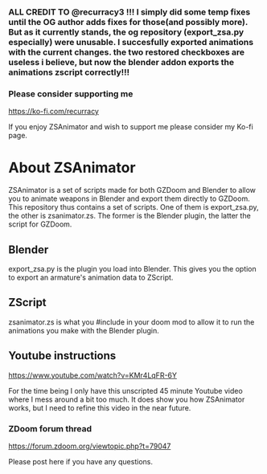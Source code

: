 ### ALL CREDIT TO @recurracy3 !!! I simply did some temp fixes until the OG author adds fixes for those(and possibly more). But as it currently stands, the og repository (export_zsa.py especially) were unusable. I succesfully exported animations with the current changes. the two restored checkboxes are useless i believe, but now the blender addon exports the animations zscript correctly!!!

### Please consider supporting me
https://ko-fi.com/recurracy

If you enjoy ZSAnimator and wish to support me please consider my Ko-fi page.

# About ZSAnimator

ZSAnimator is a set of scripts made for both GZDoom and Blender to allow you to animate weapons in Blender and export them directly to GZDoom.
This repository thus contains a set of scripts. One of them is export_zsa.py, the other is zsanimator.zs. The former is the Blender plugin, the latter the script for GZDoom.

## Blender
export_zsa.py is the plugin you load into Blender. This gives you the option to export an armature's animation data to ZScript.

## ZScript
zsanimator.zs is what you #include in your doom mod to allow it to run the animations you make with the Blender plugin.

## Youtube instructions
https://www.youtube.com/watch?v=KMr4LqFR-6Y

For the time being I only have this unscripted 45 minute Youtube video where I mess around a bit too much. It does show you how ZSAnimator works, but I need to refine this video in the near future.

### ZDoom forum thread
https://forum.zdoom.org/viewtopic.php?t=79047

Please post here if you have any questions.
